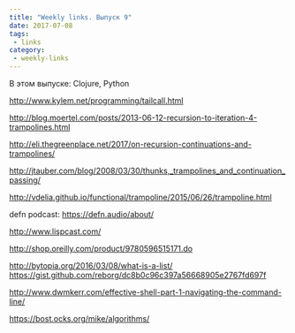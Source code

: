 ```yaml
---
title: "Weekly links. Выпуск 9"
date: 2017-07-08
tags:
 - links
category:
 - weekly-links
---
```


В этом выпуске: Clojure, Python


http://www.kylem.net/programming/tailcall.html

http://blog.moertel.com/posts/2013-06-12-recursion-to-iteration-4-trampolines.html

http://eli.thegreenplace.net/2017/on-recursion-continuations-and-trampolines/

http://jtauber.com/blog/2008/03/30/thunks,_trampolines_and_continuation_passing/

http://vdelia.github.io/functional/trampoline/2015/06/26/trampoline.html

defn podcast: https://defn.audio/about/

http://www.lispcast.com/

http://shop.oreilly.com/product/9780596515171.do

http://bytopia.org/2016/03/08/what-is-a-list/
https://gist.github.com/reborg/dc8b0c96c397a56668905e2767fd697f

http://www.dwmkerr.com/effective-shell-part-1-navigating-the-command-line/

https://bost.ocks.org/mike/algorithms/
